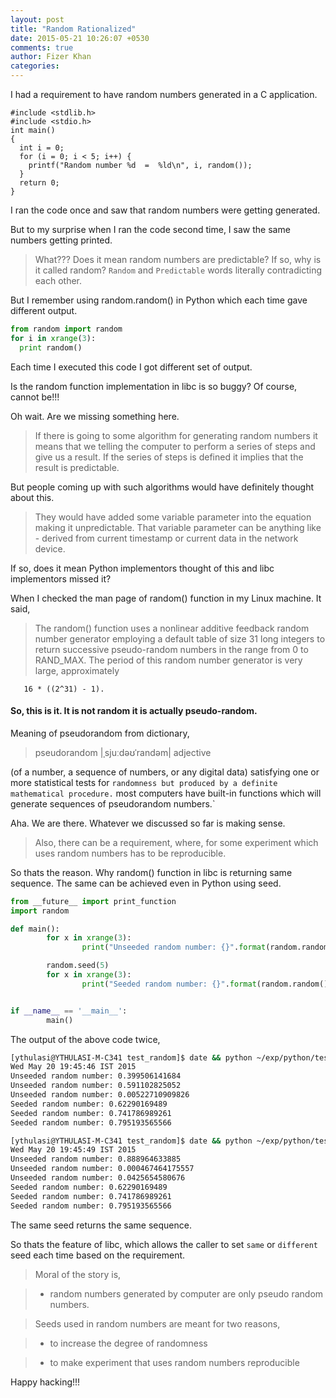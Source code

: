 ```yaml
---
layout: post
title: "Random Rationalized"
date: 2015-05-21 10:26:07 +0530
comments: true
author: Fizer Khan
categories:
---
```


I had a requirement to have random numbers generated in a C application.

```
#include <stdlib.h>
#include <stdio.h>
int main()
{
  int i = 0;
  for (i = 0; i < 5; i++) {
    printf("Random number %d  =  %ld\n", i, random());
  }
  return 0;
}
```

I ran the code once and saw that random numbers were getting generated.

But to my surprise when I ran the code second time, I saw the same numbers getting printed.

>What??? Does it mean random numbers are predictable? If so, why is it called random?
`Random` and `Predictable` words literally contradicting each other.

But I remember using random.random() in Python which each time gave different output.


```python
from random import random
for i in xrange(3):
  print random()
```

Each time I executed this code I got different set of output.

Is the random function implementation in libc is so buggy?  Of course, cannot be!!!

Oh wait. Are we missing something here.

>If there is going to some algorithm for generating random numbers it means that we telling the computer to perform a series of steps and give us a result.  If the series of steps is defined it implies that the result is predictable.

But people coming up with such algorithms would have definitely thought about this.
>They would have added some variable parameter into the equation making it unpredictable.  That variable parameter can be anything like - derived from current timestamp or current data in the network device.

If so, does it mean Python implementors thought of this and libc implementors missed it?

When I checked the man page of random() function in my Linux machine.  It said,
>The random() function uses a nonlinear additive feedback random  number generator  employing a default table of size 31 long integers to return successive pseudo-random numbers in the range from 0 to RAND_MAX.   The period  of  this  random  number generator is very large, approximately

       16 * ((2^31) - 1).


#### So, this is it.  It is not random it is actually pseudo-random.


Meaning of pseudorandom from dictionary,
>pseudorandom |ˌsjuːdəʊˈrandəm|
adjective
>
(of a number, a sequence of numbers, or any digital data) satisfying one or more statistical tests for `randomness but produced by a definite mathematical procedure.` most computers have built-in functions which will generate sequences of pseudorandom numbers.`

Aha. We are there.  Whatever we discussed so far is making sense.

>Also, there can be a requirement, where, for some experiment which uses random numbers has to be reproducible.

So thats the reason. Why random() function in libc is returning same sequence.  The same can be achieved even in Python using seed.

```python
from __future__ import print_function
import random

def main():
        for x in xrange(3):
                print("Unseeded random number: {}".format(random.random()))

        random.seed(5)
        for x in xrange(3):
                print("Seeded random number: {}".format(random.random()))


if __name__ == '__main__':
        main()
```

The output of the above code twice,

```bash
[ythulasi@YTHULASI-M-C341 test_random]$ date && python ~/exp/python/test_random/ran.py
Wed May 20 19:45:46 IST 2015
Unseeded random number: 0.399506141684
Unseeded random number: 0.591102825052
Unseeded random number: 0.00522710909826
Seeded random number: 0.62290169489
Seeded random number: 0.741786989261
Seeded random number: 0.795193565566

[ythulasi@YTHULASI-M-C341 test_random]$ date && python ~/exp/python/test_random/ran.py
Wed May 20 19:45:49 IST 2015
Unseeded random number: 0.888964633885
Unseeded random number: 0.000467464175557
Unseeded random number: 0.0425654580676
Seeded random number: 0.62290169489
Seeded random number: 0.741786989261
Seeded random number: 0.795193565566
```

The same seed returns the same sequence.

So thats the feature of libc, which allows the caller to set `same` or `different`  seed each time based on the requirement.

>Moral of the story is,

>* random numbers generated by computer are only pseudo random numbers.

>Seeds used in random numbers are meant for two reasons,

>* to increase the degree of randomness

>* to make experiment that uses random numbers reproducible

Happy hacking!!!

